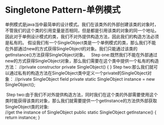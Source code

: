 # Singletone Pattern-单例模式
  单例模式是java当中最简单的设计模式。我们在该类外的外部创建该类的对象时，不管我们的这个类的引用变量是否相同，但是都是引用该类的对象的同一个地址。因此对于单例设计模式的类，我们不对外提供构造方法，因此我们的构造方法必须是私有的。 假设我们有一个SingleObject类是一个单例模式的类，那么我们不能在外部通过new的方式获得SingleObject的对象。我们只能通过该类的getInstance()方法获得SingleObject对象。  
  Step one:既然我们不能在外部通过new的方式获得SingleObject对象，那么我们需要在这个类中提供一个私有的构造方法：
  //private constructor
	private SingleObject() {
	}
  Step two:那么我们就可以通过私有的构造方法在SingleObject类中定义一个private的SingleObject对象：
  //private SingleObject field
	private static SingleObject instance = new SingleObject();
  
  Step two:由于我们不对外提供构造方法，同时我们在这个类的外部需要使用这个类时能获得该类的对象，那么我们就需要提供一个getInstance的方法供外部获取SingleObject类的对象:  
  //get the instance of SingleObject
	public static SingleObject getInstance() {
		return instance;
	}
